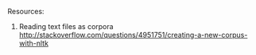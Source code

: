 Resources:
1. Reading text files as corpora
http://stackoverflow.com/questions/4951751/creating-a-new-corpus-with-nltk

